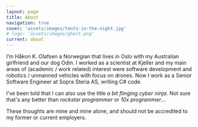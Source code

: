 ```yaml
---
layout: page
title: About
navigation: true
cover: 'assets/images/tents-in-the-night.jpg'
# logo: 'assets/images/ghost.png'
current: about
---
```


I’m Håkon K. Olafsen a Norwegian that lives in Oslo with my Australian girlfriend and our dog Odin. I worked as a scientist at Kjeller and my main areas of (academic / work related) interest were software development and robotics / unmanned vehicles with focus on drones. Now I work as a Senior Software Engineer at Sopra Steria AS, writing C# code.

I've been told that I can also use the title _a bit flinging cyber ninja_. Not sure that's any better than _rockstar programmer_ or _10x programmer_...

These thoughts are mine and mine alone, and should not be accredited to my former or current employers.
